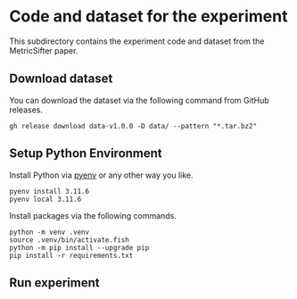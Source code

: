 # Code and dataset for the experiment

This subdirectory contains the experiment code and dataset from the MetricSifter paper.

## Download dataset

You can download the dataset via the following command from GitHub releases.

```shell-session
gh release download data-v1.0.0 -D data/ --pattern "*.tar.bz2"
```

## Setup Python Environment

Install Python via [pyenv](https://github.com/pyenv/pyenv) or any other way you like.

```shell-session
pyenv install 3.11.6
pyenv local 3.11.6
```

Install packages via the following commands.

```shell-session
python -m venv .venv
source .venv/bin/activate.fish
python -m pip install --upgrade pip
pip install -r requirements.txt
```

## Run experiment
